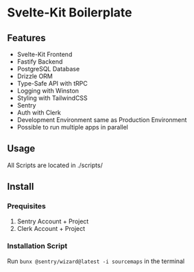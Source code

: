 # Svelte-Kit Boilerplate

## Features

-  Svelte-Kit Frontend
-  Fastify Backend
-  PostgreSQL Database
-  Drizzle ORM
-  Type-Safe API with tRPC
-  Logging with Winston
-  Styling with TailwindCSS
-  Sentry
-  Auth with Clerk
-  Development Environment same as Production Environment
-  Possible to run multiple apps in parallel

## Usage

All Scripts are located in ./scripts/

## Install

### Prequisites

1. Sentry Account + Project
2. Clerk Account + Project

### Installation Script

Run `bunx @sentry/wizard@latest -i sourcemaps` in the terminal
